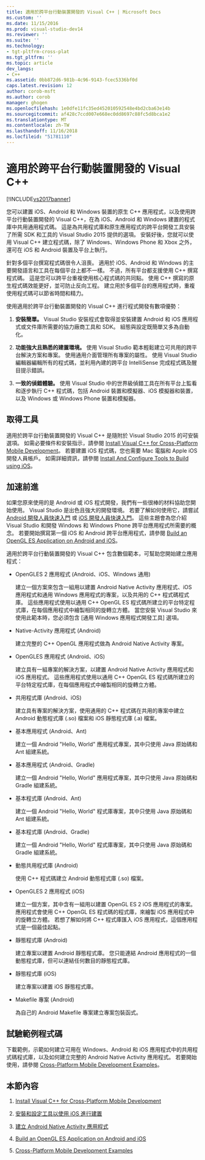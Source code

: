 ```yaml
---
title: 適用於跨平台行動裝置開發的 Visual C++ | Microsoft Docs
ms.custom: ''
ms.date: 11/15/2016
ms.prod: visual-studio-dev14
ms.reviewer: ''
ms.suite: ''
ms.technology:
- tgt-pltfrm-cross-plat
ms.tgt_pltfrm: ''
ms.topic: article
dev_langs:
- C++
ms.assetid: 0bb872d6-981b-4c96-9143-fcec5336bf0d
caps.latest.revision: 12
author: corob-msft
ms.author: corob
manager: ghogen
ms.openlocfilehash: 1e0dfe11fc35ed452010592548e4bd2cba63e14b
ms.sourcegitcommit: af428c7ccd007e668ec0dd8697c88fc5d8bca1e2
ms.translationtype: MT
ms.contentlocale: zh-TW
ms.lasthandoff: 11/16/2018
ms.locfileid: "51781110"
---
```

# <a name="visual-c-for-cross-platform-mobile-development"></a>適用於跨平台行動裝置開發的 Visual C++
[!INCLUDE[vs2017banner](../includes/vs2017banner.md)]

  
您可以建置 iOS、Android 和 Windows 裝置的原生 C++ 應用程式，以及使用跨平台行動裝置開發的 Visual C++，在為 iOS、Android 和 Windows 建置的程式庫中共用通用程式碼。 這是為共用程式庫和原生應用程式的跨平台開發工具安裝了所需 SDK 和工具的 Visual Studio 2015 提供的選項。 安裝好後，您就可以使用 Visual C++ 建立程式碼，除了 Windows、Windows Phone 和 Xbox 之外，還可在 iOS 和 Android 裝置及平台上執行。  
  
 針對多個平台撰寫程式碼很令人沮喪。 適用於 iOS、Android 和 Windows 的主要開發語言和工具在每個平台上都不一樣。 不過，所有平台都支援使用 C++ 撰寫程式碼。 這是您可以跨平台重複使用核心程式碼的共同點。 使用 C++ 撰寫的原生程式碼效能更好，並可防止反向工程。 建立用於多個平台的應用程式時，重複使用程式碼可以節省時間和精力。  
  
 使用適用於跨平台行動裝置開發的 Visual C++ 進行程式開發有數項優勢：  
  
1.  **安裝簡單。** Visual Studio 安裝程式會取得並安裝建置 Android 和 iOS 應用程式或文件庫所需要的協力廠商工具和 SDK。 組態與設定既簡單又多為自動化。  
  
2.  **功能強大且熟悉的建置環境。** 使用 Visual Studio 範本輕鬆建立可共用的跨平台解決方案和專案。 使用通用介面管理所有專案的屬性。 使用 Visual Studio 編輯器編輯所有的程式碼，並利用內建的跨平台 IntelliSense 完成程式碼及醒目提示錯誤。  
  
3.  **一致的偵錯體驗。** 使用 Visual Studio 中的世界級偵錯工具在所有平台上監看和逐步執行 C++ 程式碼，包括 Android 裝置和模擬器、iOS 模擬器和裝置，以及 Windows 或 Windows Phone 裝置和模擬器。  
  
## <a name="get-the-tools"></a>取得工具  
 適用於跨平台行動裝置開發的 Visual C++ 是隨附於 Visual Studio 2015 的可安裝選項。 如需必要條件和安裝指示，請參閱 [Install Visual C++ for Cross-Platform Mobile Development](../cross-platform/install-visual-cpp-for-cross-platform-mobile-development.md)。 若要建置 iOS 程式碼，您也需要 Mac 電腦和 Apple iOS 開發人員帳戶。 如需詳細資訊，請參閱 [Install And Configure Tools to Build using iOS](../cross-platform/install-and-configure-tools-to-build-using-ios.md)。  
  
## <a name="come-up-to-speed"></a>加速前進  
 如果您原來使用的是 Android 或 iOS 程式開發，我們有一些很棒的材料協助您開始使用。 Visual Studio 是出色且強大的開發環境。 若要了解如何使用它，請嘗試 [Android 開發人員快速入門](https://msdn.microsoft.com/library/windows/apps/dn275875.aspx) 或 [iOS 開發人員快速入門](https://msdn.microsoft.com/library/windows/apps/xaml/jj657966.aspx)。 這些主題會為您介紹 Visual Studio 和開發 Windows 和 Windows Phone 跨平台應用程式所需要的概念。 若要開始撰寫第一個 iOS 和 Android 跨平台應用程式，請參閱 [Build an OpenGL ES Application on Android and iOS](../cross-platform/build-an-opengl-es-application-on-android-and-ios.md)。  
  
 適用於跨平台行動裝置開發的 Visual C++ 包含數個範本，可幫助您開始建立應用程式：  
  
-   OpenGLES 2 應用程式 (Android、iOS、Windows 通用)  
  
     建立一個方案來包含一組用以建置 Android Native Activity 應用程式、iOS 應用程式和通用 Windows 應用程式的專案，以及共用的 C++ 程式碼程式庫。 這些應用程式使用以通用 C++ OpenGL ES 程式碼所建立的平台特定程式庫，在每個應用程式中繪製相同的旋轉立方體。 當您安裝 Visual Studio 來使用此範本時，您必須包含 [通用 Windows 應用程式開發工具] 選項。  
  
-   Native-Activity 應用程式 (Android)  
  
     建立完整的 C++ OpenGL 應用程式做為 Android Native Activity 專案。  
  
-   OpenGLES 應用程式 (Android、iOS)  
  
     建立具有一組專案的解決方案，以建置 Android Native Activity 應用程式和 iOS 應用程式。 這些應用程式使用以通用 C++ OpenGL ES 程式碼所建立的平台特定程式庫，在每個應用程式中繪製相同的旋轉立方體。  
  
-   共用程式庫 (Android、iOS)  
  
     建立具有專案的解決方案，使用通用的 C++ 程式碼在共用的專案中建立 Android 動態程式庫 (.so) 檔案和 iOS 靜態程式庫 (.a) 檔案。  
  
-   基本應用程式 (Android、Ant)  
  
     建立一個 Android "Hello, World" 應用程式專案，其中只使用 Java 原始碼和 Ant 組建系統。  
  
-   基本應用程式 (Android、Gradle)  
  
     建立一個 Android "Hello, World" 應用程式專案，其中只使用 Java 原始碼和 Gradle 組建系統。  
  
-   基本程式庫 (Android、Ant)  
  
     建立一個 Android "Hello, World" 程式庫專案，其中只使用 Java 原始碼和 Ant 組建系統。  
  
-   基本程式庫 (Android、Gradle)  
  
     建立一個 Android "Hello, World" 程式庫專案，其中只使用 Java 原始碼和 Gradle 組建系統。  
  
-   動態共用程式庫 (Android)  
  
     使用 C++ 程式碼建立 Android 動態程式庫 (.so) 檔案。  
  
-   OpenGLES 2 應用程式 (iOS)  
  
     建立一個方案，其中含有一組用以建置 OpenGL ES 2 iOS 應用程式的專案。 應用程式會使用 C++ OpenGL ES 程式碼的程式庫，來繪製 iOS 應用程式中的旋轉立方體。 若想了解如何將 C++ 程式庫匯入 iOS 應用程式，這個應用程式是一個最佳起點。  
  
-   靜態程式庫 (Android)  
  
     建立專案以建置 Android 靜態程式庫。 您只能連結 Android 應用程式的一個動態程式庫，但可以連結任何數目的靜態程式庫。  
  
-   靜態程式庫 (iOS)  
  
     建立專案以建置 iOS 靜態程式庫。  
  
-   Makefile 專案 (Android)  
  
     為自己的 Android Makefile 專案建立專案包裝函式。  
  
## <a name="try-out-sample-code"></a>試驗範例程式碼  
 下載範例，示範如何建立可用在 Windows、Android 和 iOS 應用程式中的共用程式碼程式庫，以及如何建立完整的 Android Native Activity 應用程式。 若要開始使用，請參閱 [Cross-Platform Mobile Development Examples](../cross-platform/cross-platform-mobile-development-examples.md)。  
  
## <a name="in-this-section"></a>本節內容  
  
1.  [Install Visual C++ for Cross-Platform Mobile Development](../cross-platform/install-visual-cpp-for-cross-platform-mobile-development.md)  
  
2.  [安裝和設定工具以使用 iOS 進行建置](../cross-platform/install-and-configure-tools-to-build-using-ios.md)  
  
3.  [建立 Android Native Activity 應用程式](../cross-platform/create-an-android-native-activity-app.md)  
  
4.  [Build an OpenGL ES Application on Android and iOS](../cross-platform/build-an-opengl-es-application-on-android-and-ios.md)  
  
5.  [Cross-Platform Mobile Development Examples](../cross-platform/cross-platform-mobile-development-examples.md)


